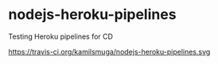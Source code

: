 # nodejs-heroku-pipelines

Testing Heroku pipelines for CD 

https://travis-ci.org/kamilsmuga/nodejs-heroku-pipelines.svg
